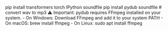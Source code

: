 pip install transformers torch IPython soundfile
pip install pydub soundfile # convert wav to mp3
⚠️ Important: pydub requires FFmpeg installed on your system.
    - On Windows: Download FFmpeg and add it to your system PATH
    - On macOS: brew install ffmpeg
    - On Linux: sudo apt install ffmpeg


